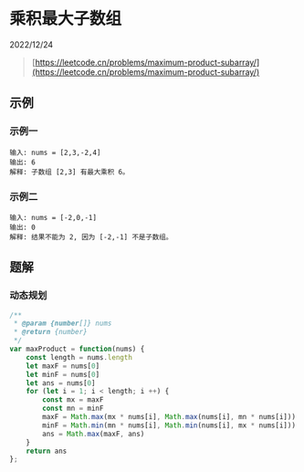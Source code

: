 # 乘积最大子数组

2022/12/24

> [https://leetcode.cn/problems/maximum-product-subarray/](https://leetcode.cn/problems/maximum-product-subarray/)

## 示例

### 示例一

```text
输入: nums = [2,3,-2,4]
输出: 6
解释: 子数组 [2,3] 有最大乘积 6。
```

### 示例二

```text
输入: nums = [-2,0,-1]
输出: 0
解释: 结果不能为 2, 因为 [-2,-1] 不是子数组。
```

## 题解

### 动态规划

```javascript
/**
 * @param {number[]} nums
 * @return {number}
 */
var maxProduct = function(nums) {
    const length = nums.length
    let maxF = nums[0]
    let minF = nums[0]
    let ans = nums[0]
    for (let i = 1; i < length; i ++) {
        const mx = maxF
        const mn = minF
        maxF = Math.max(mx * nums[i], Math.max(nums[i], mn * nums[i]))
        minF = Math.min(mn * nums[i], Math.min(nums[i], mx * nums[i]))
        ans = Math.max(maxF, ans)
    }
    return ans
};
```
